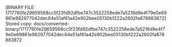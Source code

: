 [BINARY FILE: 1717760fe29659568cc5f23fd92dfbe747c3522258ede7a5216d9e4f79e0e69861e982977042dec84e51af61a42e902bee05130b1222a2602fa878883872]
Stored copy: docs/converted-binary/1717760fe29659568cc5f23fd92dfbe747c3522258ede7a5216d9e4f79e0e69861e982977042dec84e51af61a42e902bee05130b1222a2602fa878883872
